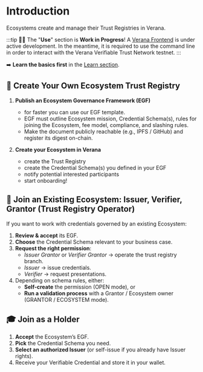 # Introduction

Ecosystems create and manage their Trust Registries in Verana.

:::tip
🙌🏻 The "**Use**" section is **Work in Progress**!
A [Verana Frontend](https://github.com/verana-labs/verana-frontend) is under active development. In the meantime, it is required to use the command line in order to interact with the Verana Verifiable Trust Network testnet.
:::

➡️ **Learn the basics first** in the [Learn section](../../learn/verifiable-public-registry/onboarding-participants).

## 🚀 Create Your Own Ecosystem Trust Registry

1. **Publish an Ecosystem Governance Framework (EGF)**
   - for faster you can use our EGF template.
   - EGF must outline Ecosystem mission, Credential Schema(s), rules for joining the Ecosystem, fee model, compliance, and slashing rules.  
   - Make the document publicly reachable (e.g., IPFS / GitHub) and register its digest on-chain.

2. **Create your Ecosystem in Verana**
    - create the Trust Registry
    - create the Credential Schema(s) you defined in your EGF
    - notify potential interested participants
    - start onboarding!

## 🤝 Join an Existing Ecosystem: Issuer, Verifier, Grantor (Trust Registry Operator)

If you want to work with credentials governed by an existing Ecosystem:

1. **Review & accept** its EGF.  
2. **Choose** the Credential Schema relevant to your business case.  
3. **Request the right permission**:  
   - *Issuer Grantor* or *Verifier Grantor* → operate the trust registry branch.  
   - *Issuer* → issue credentials.  
   - *Verifier* → request presentations.  
4. Depending on schema rules, either:  
   - **Self-create** the permission (OPEN mode), or  
   - **Run a validation process** with a Grantor / Ecosystem owner (GRANTOR / ECOSYSTEM mode).

## 🎓 Join as a Holder

1. **Accept** the Ecosystem’s EGF.  
2. **Pick** the Credential Schema you need.  
3. **Select an authorized Issuer** (or self-issue if you already have Issuer rights).  
4. Receive your Verifiable Credential and store it in your wallet.
